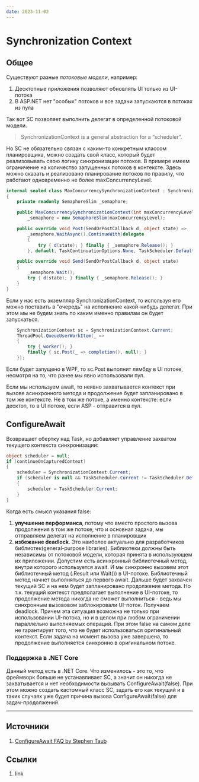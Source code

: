 ```yaml
---
date: 2023-11-02
---
```

# Synchronization Context

## Общее

Существуют разные *потоковые модели*, например:

1. Десктопные приложения позволяют обновлять UI только из UI-потока
2. В ASP.NET нет "особых" потоков и все задачи запускаются в потоках из пула

Так вот SC позволяет выполнить делегат в определенной потоковой модели.

> SynchronizationContext is a general abstraction for a “scheduler”.

Но SC не обязательно связан с каким-то конкретным классом планировщика, можно создать свой класс, который будет реализовывать свою логику синхронизации потоков. В примере имеем ограничение на количество запущенных потоков в контексте. Здесь можно сказать и реализовано планирование потоков по правилу, что работают одновременно не более maxConcurrencyLevel.

```csharp
internal sealed class MaxConcurrencySynchronizationContext : SynchronizationContext
{
    private readonly SemaphoreSlim _semaphore;

    public MaxConcurrencySynchronizationContext(int maxConcurrencyLevel) =>
        _semaphore = new SemaphoreSlim(maxConcurrencyLevel);

    public override void Post(SendOrPostCallback d, object state) =>
        _semaphore.WaitAsync().ContinueWith(delegate
        {
            try { d(state); } finally { _semaphore.Release(); }
        }, default, TaskContinuationOptions.None, TaskScheduler.Default);

    public override void Send(SendOrPostCallback d, object state)
    {
        _semaphore.Wait();
        try { d(state); } finally { _semaphore.Release(); }
    }
}
```

Если у нас есть экземпляр SynchronizationContext, то используя его можно поставить в "очередь" на исполнение какой-нибудь делегат. При этом мы не будем знать по каким именно правилам он будет запускаться.

```csharp
    SynchronizationContext sc = SynchronizationContext.Current;
    ThreadPool.QueueUserWorkItem(_ =>
    {
        try { worker(); }
        finally { sc.Post(_ => completion(), null); }
    });
```

Если будет запущено в WPF, то sc.Post выполнит лямбду в UI потоке, несмотря на то, что ранее мы явно использовали пул.

Если мы используем await, то неявно захватывается контекст при вызове асинхронного метода и продолжение будет запланировано в том же контексте. Не в том же потоке, а именно контексте: если десктоп, то в UI потоке, если ASP - отправится в пул.

## ConfigureAwait

Возвращает обертку над Task, но добавляет управление захватом текущего контекста синхронизации:

```csharp
object scheduler = null;
if (continueOnCapturedContext)
{
    scheduler = SynchronizationContext.Current;
    if (scheduler is null && TaskScheduler.Current != TaskScheduler.Default)
    {
        scheduler = TaskScheduler.Current;
    }
}
```

Когда есть смысл указания false:

1. **улучшение перформанса**, потому что вместо простого вызова продолжения в том же потоке, что и основная задача, мы отправляем делегат на исполнение в планировщик
2. **избежание deadlock**. Это наиболее актуально для разработчиков библиотек(general-purpose libraries). Библиотеки должны быть независимы от потоковой модели, которая принята в использующем их приложении.  Допустим есть асинхронный библиотечный метод, внутри которого используется await. И мы синхронно вызовем этот библиотечный метод (.Result или Wait()) в UI-потоке. Библиотечный метод начнет выполняться до первого await. Дальше будет захвачен текущий SC и на нем будет запланировано продолжение метода. Но т.к. текущий контекст предполагает выполнение в UI-потоке, то продолжение метода никогда не сможет выполниться - ведь мы синхронным вызововом заблокировали UI-поток. Получаем deadlock. Причем эта ситуация возможна не только при использовании UI-потока, но и в целом при любом ограничении параллельно выполняемых операций.
При этом false на самом деле не гарантирует того, что не будет использоваться оригинальный контекст. Если задача на момент вызова уже завершена, то продолжение выполняется синхронно в оригинальном потоке.

### Поддержка в .NET Core

Данный метод есть в .NET Core. Что изменилось - это то, что фреймворк больше не устанавливает SC, а значит он никогда не захватывается и нет необходимости вызывать ConfigureAwait(false). При этом можно создать кастомный класс SC, задать его как текущий и в таких случаях уже будет причина вызова ConfigureAwait(false) для задач-продолжений.

---

## Источники

1. [СonfigureAwait FAQ by Stephen Taub](https://devblogs.microsoft.com/dotnet/configureawait-faq/)

## Ссылки

1. link
